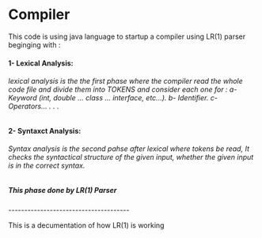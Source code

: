 # Compiler
<html>
<p> This code is using java language to startup a compiler using LR(1) parser beginging with :</p>
  <h4> 1- Lexical Analysis:</h4> 
  <h6>
  lexical analysis is the the first phase where the compiler read the whole code file and divide them into TOKENS and consider each one for :
    a- Keyword (int, double ... class ... interface, etc...).
    b- Identifier.
    c- Operators...
    .
    .
    .
  </h6>
<h4> 2- Syntaxct Analysis: </h4>
  
  <h6>
      Syntax analysis is the second pahse after lexical where tokens be read, It checks the syntactical structure of the given input, whether the given input is in the correct syntax.
  </h6> 
  
  <h5> This phase done by LR(1) Parser</h5>
  <p>--------------------------------------</p>
  <p>This is a decumentation of how LR(1) is working</p>

</html>
